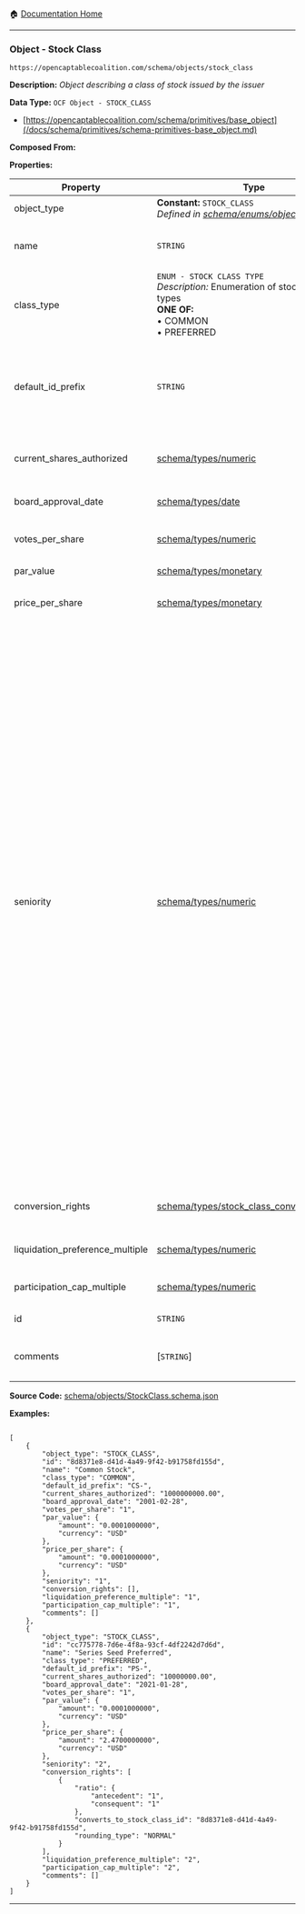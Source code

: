 :house: [Documentation Home](/README.md)

---

### Object - Stock Class

`https://opencaptablecoalition.com/schema/objects/stock_class`

**Description:** _Object describing a class of stock issued by the issuer_

**Data Type:** `OCF Object - STOCK_CLASS`

- [https://opencaptablecoalition.com/schema/primitives/base_object](/docs/schema/primitives/schema-primitives-base_object.md)

**Composed From:**

**Properties:**

| Property                        | Type                                                                                                                                      | Description                                                                                                                                                                                                                                                                                                                                                                                                                                                                                                                                                                                                                                                                                                                                                                                                                                                                                    | Required   |
| ------------------------------- | ----------------------------------------------------------------------------------------------------------------------------------------- | ---------------------------------------------------------------------------------------------------------------------------------------------------------------------------------------------------------------------------------------------------------------------------------------------------------------------------------------------------------------------------------------------------------------------------------------------------------------------------------------------------------------------------------------------------------------------------------------------------------------------------------------------------------------------------------------------------------------------------------------------------------------------------------------------------------------------------------------------------------------------------------------------- | ---------- |
| object_type                     | **Constant:** `STOCK_CLASS`</br>_Defined in [schema/enums/object_type](/docs/schema/enums/schema-enums-object_type.md)_                   | Object type field                                                                                                                                                                                                                                                                                                                                                                                                                                                                                                                                                                                                                                                                                                                                                                                                                                                                              | `REQUIRED` |
| name                            | `STRING`                                                                                                                                  | Name for the stock type (e.g. Series A Preferred or Class A Common)                                                                                                                                                                                                                                                                                                                                                                                                                                                                                                                                                                                                                                                                                                                                                                                                                            | `REQUIRED` |
| class_type                      | `ENUM - STOCK CLASS TYPE`</br>_Description:_ Enumeration of stock class types</br>**ONE OF:**</br>&bull; COMMON</br>&bull; PREFERRED</br> | The type of this stock class (e.g. Preferred or Common)                                                                                                                                                                                                                                                                                                                                                                                                                                                                                                                                                                                                                                                                                                                                                                                                                                        | `REQUIRED` |
| default_id_prefix               | `STRING`                                                                                                                                  | Default prefix for certificate numbers in certificated shares (e.g. CS- in CS-1). If certificate IDs have a dash, the prefix should end in the dash like CS-                                                                                                                                                                                                                                                                                                                                                                                                                                                                                                                                                                                                                                                                                                                                   | `REQUIRED` |
| current_shares_authorized       | [schema/types/numeric](/docs/schema/types/schema-types-numeric.md)                                                                        | The most current number of shares authorized for this stock class                                                                                                                                                                                                                                                                                                                                                                                                                                                                                                                                                                                                                                                                                                                                                                                                                              | `REQUIRED` |
| board_approval_date             | [schema/types/date](/docs/schema/types/schema-types-date.md)                                                                              | Date on which the board approved the stock class                                                                                                                                                                                                                                                                                                                                                                                                                                                                                                                                                                                                                                                                                                                                                                                                                                               | `REQUIRED` |
| votes_per_share                 | [schema/types/numeric](/docs/schema/types/schema-types-numeric.md)                                                                        | The number of votes each share of this stock class gets                                                                                                                                                                                                                                                                                                                                                                                                                                                                                                                                                                                                                                                                                                                                                                                                                                        | `REQUIRED` |
| par_value                       | [schema/types/monetary](/docs/schema/types/schema-types-monetary.md)                                                                      | Per-share par value of this stock class                                                                                                                                                                                                                                                                                                                                                                                                                                                                                                                                                                                                                                                                                                                                                                                                                                                        | `REQUIRED` |
| price_per_share                 | [schema/types/monetary](/docs/schema/types/schema-types-monetary.md)                                                                      | Per-share price this stock class was issued for                                                                                                                                                                                                                                                                                                                                                                                                                                                                                                                                                                                                                                                                                                                                                                                                                                                | `REQUIRED` |
| seniority                       | [schema/types/numeric](/docs/schema/types/schema-types-numeric.md)                                                                        | Seniority of the stock - determines repayment priority. Seniority is ordered by increasing number so that stock classes with a higher seniority have higher repayment priority. The following properties hold for all stock classes for a given company: a) transitivity: stock classes are absolutely stackable by seniority and in increasing numerical order, b) non-uniqueness: multiple stock classes can have the same Seniority number and therefore have the same liquidation/repayment order. In practice, stock classes with same seniority may be created at different points in time and (for example, an extension of an existing preferred financing round), and also a new stock class can be created with seniority between two existing stock classes, in which case it is assigned some decimal number between the numbers representing seniority of the respective classes. | `REQUIRED` |
| conversion_rights               | [schema/types/stock_class_conversion_rights](/docs/schema/types/schema-types-stock_class_conversion_rights.md)                            | List of stock class conversion rights possible for this stock class                                                                                                                                                                                                                                                                                                                                                                                                                                                                                                                                                                                                                                                                                                                                                                                                                            | -          |
| liquidation_preference_multiple | [schema/types/numeric](/docs/schema/types/schema-types-numeric.md)                                                                        | The liquidation preference per share for this stock class                                                                                                                                                                                                                                                                                                                                                                                                                                                                                                                                                                                                                                                                                                                                                                                                                                      | -          |
| participation_cap_multiple      | [schema/types/numeric](/docs/schema/types/schema-types-numeric.md)                                                                        | The participation cap multiple per share for this stock class                                                                                                                                                                                                                                                                                                                                                                                                                                                                                                                                                                                                                                                                                                                                                                                                                                  | -          |
| id                              | `STRING`                                                                                                                                  | Identifier for the object                                                                                                                                                                                                                                                                                                                                                                                                                                                                                                                                                                                                                                                                                                                                                                                                                                                                      | `REQUIRED` |
| comments                        | [`STRING`]</br>                                                                                                                           | Unstructured text comments related to and stored for the object                                                                                                                                                                                                                                                                                                                                                                                                                                                                                                                                                                                                                                                                                                                                                                                                                                | -          |

**Source Code:** [schema/objects/StockClass.schema.json](/schema/objects/StockClass.schema.json)

**Examples:**

```

[
    {
        "object_type": "STOCK_CLASS",
        "id": "8d8371e8-d41d-4a49-9f42-b91758fd155d",
        "name": "Common Stock",
        "class_type": "COMMON",
        "default_id_prefix": "CS-",
        "current_shares_authorized": "1000000000.00",
        "board_approval_date": "2001-02-28",
        "votes_per_share": "1",
        "par_value": {
            "amount": "0.0001000000",
            "currency": "USD"
        },
        "price_per_share": {
            "amount": "0.0001000000",
            "currency": "USD"
        },
        "seniority": "1",
        "conversion_rights": [],
        "liquidation_preference_multiple": "1",
        "participation_cap_multiple": "1",
        "comments": []
    },
    {
        "object_type": "STOCK_CLASS",
        "id": "cc775778-7d6e-4f8a-93cf-4df2242d7d6d",
        "name": "Series Seed Preferred",
        "class_type": "PREFERRED",
        "default_id_prefix": "PS-",
        "current_shares_authorized": "10000000.00",
        "board_approval_date": "2021-01-28",
        "votes_per_share": "1",
        "par_value": {
            "amount": "0.0001000000",
            "currency": "USD"
        },
        "price_per_share": {
            "amount": "2.4700000000",
            "currency": "USD"
        },
        "seniority": "2",
        "conversion_rights": [
            {
                "ratio": {
                    "antecedent": "1",
                    "consequent": "1"
                },
                "converts_to_stock_class_id": "8d8371e8-d41d-4a49-9f42-b91758fd155d",
                "rounding_type": "NORMAL"
            }
        ],
        "liquidation_preference_multiple": "2",
        "participation_cap_multiple": "2",
        "comments": []
    }
]

```

---
